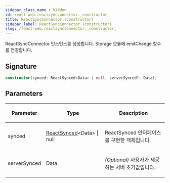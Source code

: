 ```yaml
---
sidebar_class_name : hidden
id: react-web.reactsyncconnector._constructor_
title: ReactSyncConnector.(constructor)
sidebar_label: ReactSyncConnector.(constructor)
slug: /react-web.reactsyncconnector._constructor_
---
```






ReactSyncConnector 인스턴스를 생성합니다. Storage 모듈에 emitChange 함수를 연결합니다.

## Signature

```typescript
constructor(synced: ReactSynced<Data> | null, serverSynced?: Data);
```

## Parameters

<table><thead><tr><th>

Parameter


</th><th>

Type


</th><th>

Description


</th></tr></thead>
<tbody><tr><td>

synced


</td><td>

[ReactSynced](./react-web.reactsynced)&lt;Data&gt; \| null


</td><td>

ReactSynced 인터페이스를 구현한 객체입니다.


</td></tr>
<tr><td>

serverSynced


</td><td>

Data


</td><td>

_(Optional)_ 사용자가 제공하는 서버 초기값입니다.


</td></tr>
</tbody></table>

